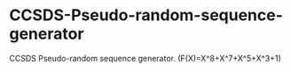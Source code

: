 # CCSDS-Pseudo-random-sequence-generator
CCSDS Pseudo-random sequence generator. (F(X)=X^8+X^7+X^5+X^3+1)
